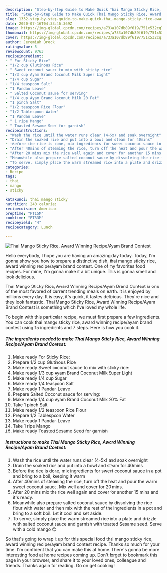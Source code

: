 ```yaml
---
description: "Step-by-Step Guide to Make Quick Thai Mango Sticky Rice, Award Winning Recipe/Ayam Brand Contest"
title: "Step-by-Step Guide to Make Quick Thai Mango Sticky Rice, Award Winning Recipe/Ayam Brand Contest"
slug: 1332-step-by-step-guide-to-make-quick-thai-mango-sticky-rice-award-winning-recipe-ayam-brand-contest
date: 2020-07-16T04:33:46.369Z
image: https://img-global.cpcdn.com/recipes/a733a107db89f619/751x532cq70/thai-mango-sticky-rice-award-winning-recipeayam-brand-contest-recipe-main-photo.jpg
thumbnail: https://img-global.cpcdn.com/recipes/a733a107db89f619/751x532cq70/thai-mango-sticky-rice-award-winning-recipeayam-brand-contest-recipe-main-photo.jpg
cover: https://img-global.cpcdn.com/recipes/a733a107db89f619/751x532cq70/thai-mango-sticky-rice-award-winning-recipeayam-brand-contest-recipe-main-photo.jpg
author: Jeremiah Brock
ratingvalue: 5
reviewcount: 9763
recipeingredient:
- " For Sticky Rice"
- "1/2 cup Glutinous Rice"
- " Sweet coconut sauce to mix with sticky rice"
- "1/3 cup Ayam Brand Coconut Milk Super Light"
- "1/4 cup Sugar"
- "1/4 teaspoon Salt"
- "1 Pandan Leave"
- " Salted Coconut sauce for serving"
- "1/4 cup Ayam Brand Coconut Milk 20 Fat"
- "1 pinch Salt"
- "1/2 teaspoon Rice Flour"
- "1/2 Tablespoon Water"
- "1 Pandan Leave"
- " 1 ripe Mango"
- " Toasted Sesame Seed for garnish"
recipeinstructions:
- "Wash the rice until the water runs clear (4-5x) and soak overnight"
- "Drain the soaked rice and put into a bowl and steam for 40mins"
- "Before the rice is done, mix ingredients for sweet coconut sauce in a pot and bring to a boil, keeping it warm"
- "After 40mins of steaming the rice, turn off the heat and pour the warm sweet coconut sauce. Mix well and cover for 20 mins."
- "After 20 mins mix the rice well again and cover for another 15 mins and it&#39;s ready."
- "Meanwhile also prepare salted coconut sauce by dissolving the rice flour with water and then mix with the rest of the ingredients in a pot and bring to a soft boil. Let it cool and set aside."
- "To serve, simply place the warm streamed rice into a plate and drizzle with salted coconut sauce and garnish with toasted Sesame seed. Serve with a cold mango 😊"
categories:
- Recipe
tags:
- thai
- mango
- sticky

katakunci: thai mango sticky 
nutrition: 240 calories
recipecuisine: American
preptime: "PT15M"
cooktime: "PT33M"
recipeyield: "4"
recipecategory: Lunch

---
```



![Thai Mango Sticky Rice, Award Winning Recipe/Ayam Brand Contest](https://img-global.cpcdn.com/recipes/a733a107db89f619/751x532cq70/thai-mango-sticky-rice-award-winning-recipeayam-brand-contest-recipe-main-photo.jpg)

Hello everybody, I hope you are having an amazing day today. Today, I'm gonna show you how to prepare a distinctive dish, thai mango sticky rice, award winning recipe/ayam brand contest. One of my favorites food recipes. For mine, I'm gonna make it a bit unique. This is gonna smell and look delicious.



Thai Mango Sticky Rice, Award Winning Recipe/Ayam Brand Contest is one of the most favored of current trending meals on earth. It is enjoyed by millions every day. It is easy, it's quick, it tastes delicious. They're nice and they look fantastic. Thai Mango Sticky Rice, Award Winning Recipe/Ayam Brand Contest is something which I've loved my whole life.


To begin with this particular recipe, we must first prepare a few ingredients. You can cook thai mango sticky rice, award winning recipe/ayam brand contest using 15 ingredients and 7 steps. Here is how you cook it.

<!--inarticleads1-->

##### The ingredients needed to make Thai Mango Sticky Rice, Award Winning Recipe/Ayam Brand Contest:

1. Make ready  For Sticky Rice:
1. Prepare 1/2 cup Glutinous Rice
1. Make ready  Sweet coconut sauce to mix with sticky rice:
1. Make ready 1/3 cup Ayam Brand Coconut Milk Super Light
1. Make ready 1/4 cup Sugar
1. Make ready 1/4 teaspoon Salt
1. Make ready 1 Pandan Leave
1. Prepare  Salted Coconut sauce for serving:
1. Make ready 1/4 cup Ayam Brand Coconut Milk 20% Fat
1. Take 1 pinch Salt
1. Make ready 1/2 teaspoon Rice Flour
1. Prepare 1/2 Tablespoon Water
1. Make ready 1 Pandan Leave
1. Take  1 ripe Mango
1. Make ready  Toasted Sesame Seed for garnish




<!--inarticleads2-->

##### Instructions to make Thai Mango Sticky Rice, Award Winning Recipe/Ayam Brand Contest:

1. Wash the rice until the water runs clear (4-5x) and soak overnight
1. Drain the soaked rice and put into a bowl and steam for 40mins
1. Before the rice is done, mix ingredients for sweet coconut sauce in a pot and bring to a boil, keeping it warm
1. After 40mins of steaming the rice, turn off the heat and pour the warm sweet coconut sauce. Mix well and cover for 20 mins.
1. After 20 mins mix the rice well again and cover for another 15 mins and it&#39;s ready.
1. Meanwhile also prepare salted coconut sauce by dissolving the rice flour with water and then mix with the rest of the ingredients in a pot and bring to a soft boil. Let it cool and set aside.
1. To serve, simply place the warm streamed rice into a plate and drizzle with salted coconut sauce and garnish with toasted Sesame seed. Serve with a cold mango 😊




So that's going to wrap it up for this special food thai mango sticky rice, award winning recipe/ayam brand contest recipe. Thanks so much for your time. I'm confident that you can make this at home. There's gonna be more interesting food at home recipes coming up. Don't forget to bookmark this page in your browser, and share it to your loved ones, colleague and friends. Thanks again for reading. Go on get cooking!
